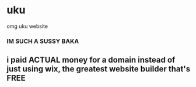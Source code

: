 # uku
omg uku website

### IM SUCH A SUSSY BAKA
## i paid ACTUAL money for a domain instead of just using wix, the greatest website builder that's FREE
